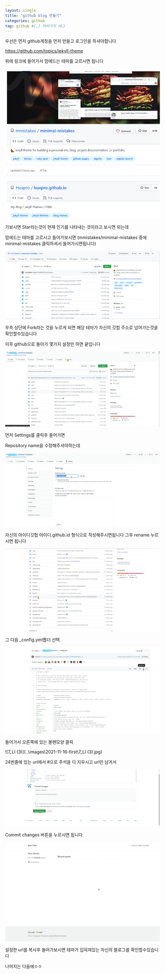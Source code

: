 ```yaml
---
layout: single
title: "github blog 만들기"
categories: github
tag: github #[,] 여러가지 테그
---
```




우선은 먼저 github계정을 먼저 만들고 로그인을 하셔야합니다



https://github.com/topics/jekyll-theme

위에 링크에 들어가서 맘에드는 테마를 고르시면 됩니다

![1](..\images\2021-11-16-first\1.png)



가보시면 Star라는것이 현재 인기를 나타내는 것이라고 보시면 되는데

맘에드는 테마를 고르시고 들어가보시면
(mmistakes/minimal-mistakes 중에 minimal-mistakes 클릭하셔서 들어가시면됩니다)

<img src="..\images\2021-11-16-first\2.png" alt="2" style="zoom:150%;" />

우측 상단에 Fork라는 것을 누르게 되면 
해당 테마가 자신의 깃헙 주소로 넘어가는것을 확인할수있습니다

이후 github으로 돌아가 몇가지 설정만 하면 끝입니다

![3_LI](..\images\2021-11-16-first\3_LI.jpg)

먼저 Settings를 클릭후 들어가면

Repository name을 수정해주셔야하는데

![4_LI](..\images\2021-11-16-first\4_LI.jpg)

자신의 아이디깃헙 아이디.github.id 형식으로 작성해주시면됩니다
그후 rename 누르시면 됩니다

![5](..\images\2021-11-16-first\5.png)

그 다음 _config.yml폴더 선택

![6_LI](..\images\2021-11-16-first\6_LI.jpg)



들어가서 오른쪽에 있는 볼펜모양 클릭

![7_LI (3)](..\images\2021-11-16-first\7_LI (3).jpg)



24번줄에 있는 url에서 #으로 주석을 다 지우시고 url만 남겨서 

![8](..\images\2021-11-16-first\8.png)

Commit changes 버튼을 누르시면 됩니다

![9](..\images\2021-11-16-first\9.png)

설정한 url를 복사후 들어가보시면 테마가 입혀져있는 자신의 블로그를 확인할수있습니다

나머지는 다음에ㅇㅇ
